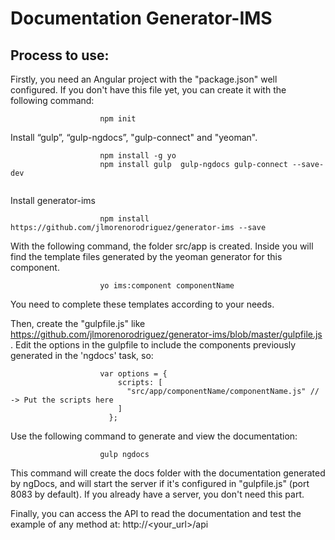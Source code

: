 Documentation Generator-IMS
=====================

Process to use: 
-----------------

Firstly, you need an Angular project with the "package.json" well configured. If you don't have this file yet, you can create it with the following command:

```
					npm init
```


Install “gulp”, “gulp-ngdocs”, "gulp-connect" and "yeoman".

```
					npm install -g yo
					npm install gulp  gulp-ngdocs gulp-connect --save-dev
					
```


Install generator-ims 

```
       				npm install https://github.com/jlmorenorodriguez/generator-ims --save     

```


With the following command, the folder src/app is created. Inside you will find the template files generated by the yeoman generator for this component.

```
					yo ims:component componentName
```

You need to complete these templates according to your needs.

Then, create the "gulpfile.js" like https://github.com/jlmorenorodriguez/generator-ims/blob/master/gulpfile.js .
Edit the options in the gulpfile to include the components previously generated in the 'ngdocs' task, so:

```
					var options = {
					    scripts: [
					      "src/app/componentName/componentName.js" // -> Put the scripts here 
					    ]
					  };
```

Use the following command to generate and view the documentation:

```
					gulp ngdocs
```

This command will create the docs folder with the documentation generated by ngDocs, and will start the server if it's configured in "gulpfile.js" (port 8083 by default). If you already have a server, you don't need this part.

Finally, you can access the API to read the documentation and test the example of any method at: http://<your_url>/api